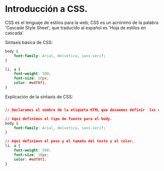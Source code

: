 # Introducción a CSS.

CSS es el lenguaje de estilos para la web; CSS es un acrónimo de la palabra 'Cascade Style Sheet', que traducido al español es 'Hoja de estilos en cascada'.

Sintaxis básica de CSS:
```css
body {
    font-family: Arial, Helvetica, sans-serif;
}

li, a {
    font-weight: 500;
    font-size: 16px;
    color: #edf0f1;
}
```

Explicación de la sintaxis de CSS:
```css

// Declaramos el nombre de la etiqueta HTML que deseemos definir  los estilos como colores,tipo de fuentes, el ancho de texto, su margen y etc.

// Aquí definimos el tipo de fuente para el body.
body {
    font-family: Arial, Helvetica, sans-serif;
}

// Aqui definimos el peso y el tamaño del texto y el color.
li, a {
    font-weight: 500;
    font-size: 16px;
    color: #edf0f1;
}
```